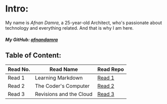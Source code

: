 # Intro:
My name is *Afnan Damra*, a 25-year-old Architect, who's passionate about technology and everything related. And that is why I am here.
##### My GitHub: [afnandamra](https://github.com/afnandamra)


## Table of Content:
Read No. | Read Name | Read Repo
--- | --- | ---
Read 1 | Learning Markdown | [Read 1](https://github.com/afnandamra/reading-notes/blob/main/Read%201.md)
Read 2 | The Coder's Computer | [Read 2]()
Read 3 | Revisions and the Cloud | [Read 3]()
